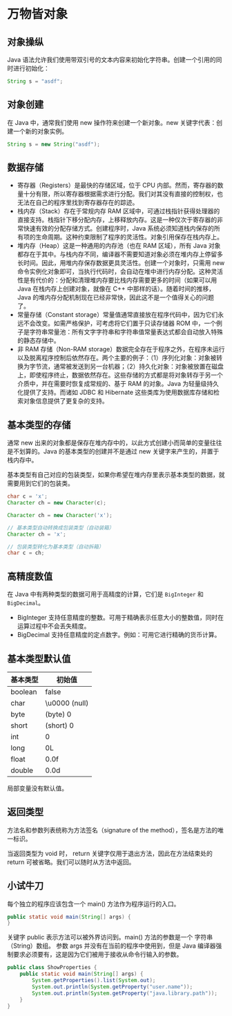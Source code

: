 # 万物皆对象

## 对象操纵

Java 语法允许我们使用带双引号的文本内容来初始化字符串。创建一个引用的同时进行初始化：

```java
String s = "asdf";
```

## 对象创建

在 Java 中，通常我们使用 new 操作符来创建一个新对象。new 关键字代表：创建一个新的对象实例。

```java
String s = new String("asdf");
```

## 数据存储

- 寄存器（Registers）是最快的存储区域，位于 CPU 内部。然而，寄存器的数量十分有限，所以寄存器根据需求进行分配。我们对其没有直接的控制权，也无法在自己的程序里找到寄存器存在的踪迹。
- 栈内存（Stack）存在于常规内存 RAM 区域中，可通过栈指针获得处理器的直接支持。栈指针下移分配内存，上移释放内存。这是一种仅次于寄存器的非常快速有效的分配存储方式。创建程序时，Java 系统必须知道栈内保存的所有项的生命周期。这种约束限制了程序的灵活性。对象引用保存在栈内存上。
- 堆内存（Heap）这是一种通用的内存池（也在 RAM 区域），所有 Java 对象都存在于其中。与栈内存不同，编译器不需要知道对象必须在堆内存上停留多长时间。因此，用堆内存保存数据更具灵活性。创建一个对象时，只需用 new 命令实例化对象即可，当执行代码时，会自动在堆中进行内存分配。这种灵活性是有代价的：分配和清理堆内存要比栈内存需要更多的时间（如果可以用 Java 在栈内存上创建对象，就像在 C++ 中那样的话）。随着时间的推移，Java 的堆内存分配机制现在已经非常快，因此这不是一个值得关心的问题了。
- 常量存储（Constant storage）常量值通常直接放在程序代码中，因为它们永远不会改变。如需严格保护，可考虑将它们置于只读存储器 ROM 中，一个例子是字符串常量池：所有文字字符串和字符串值常量表达式都会自动放入特殊的静态存储中。
- 非 RAM 存储（Non-RAM storage）数据完全存在于程序之外，在程序未运行以及脱离程序控制后依然存在。两个主要的例子：（1）序列化对象：对象被转换为字节流，通常被发送到另一台机器；（2）持久化对象：对象被放置在磁盘上，即使程序终止，数据依然存在。这些存储的方式都是将对象转存于另一个介质中，并在需要时恢复成常规的、基于 RAM 的对象。Java 为轻量级持久化提供了支持。而诸如 JDBC 和 Hibernate 这些类库为使用数据库存储和检索对象信息提供了更复杂的支持。

## 基本类型的存储

通常 new 出来的对象都是保存在堆内存中的，以此方式创建小而简单的变量往往是不划算的。Java 的基本类型的创建并不是通过 new 关键字来产生的，并置于栈内存中。

基本类型有自己对应的包装类型，如果你希望在堆内存里表示基本类型的数据，就需要用到它们的包装类。

```java
char c = 'x';
Character ch = new Character(c);

Character ch = new Character('x');

// 基本类型自动转换成包装类型（自动装箱）
Character ch = 'x';

// 包装类型转化为基本类型（自动拆箱）
char c = ch;
```

## 高精度数值

在 Java 中有两种类型的数据可用于高精度的计算，它们是 `BigInteger` 和 `BigDecimal`。

- BigInteger 支持任意精度的整数。可用于精确表示任意大小的整数值，同时在运算过程中不会丢失精度。
- BigDecimal 支持任意精度的定点数字。例如：可用它进行精确的货币计算。

## 基本类型默认值

| 基本类型 | 初始值 |
| ------ | ------ |
| boolean | false |
| char | \u0000 (null) |
| byte | (byte) 0 |
| short | (short) 0 |
| int | 0 |
| long | 0L |
| float | 0.0f |
| double | 0.0d |

局部变量没有默认值。

## 返回类型

方法名和参数列表统称为方法签名（signature of the method），签名是方法的唯一标识。

当返回类型为 void 时， return 关键字仅用于退出方法，因此在方法结束处的 return 可被省略。我们可以随时从方法中返回。

## 小试牛刀

每个独立的程序应该包含一个 main() 方法作为程序运行的入口。

```java
public static void main(String[] args) {
}
```

关键字 public 表示方法可以被外界访问到。main() 方法的参数是一个 字符串（String）数组。 参数 args 并没有在当前的程序中使用到，但是 Java 编译器强制要求必须要有，这是因为它们被用于接收从命令行输入的参数。

```java
public class ShowProperties {
    public static void main(String[] args) {
        System.getProperties().list(System.out);
        System.out.println(System.getProperty("user.name"));
        System.out.println(System.getProperty("java.library.path"));
    }
}
```
